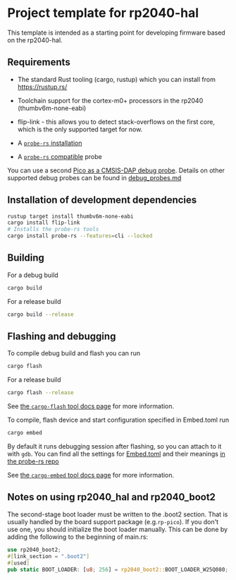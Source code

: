 # Project template for rp2040-hal

This template is intended as a starting point for developing firmware based on the rp2040-hal.


## Requirements

- The standard Rust tooling (cargo, rustup) which you can install from https://rustup.rs/

- Toolchain support for the cortex-m0+ processors in the rp2040 (thumbv6m-none-eabi)

- flip-link - this allows you to detect stack-overflows on the first core, which is the only supported target for now.

- A [`probe-rs` installation](https://probe.rs/docs/getting-started/installation/)

- A [`probe-rs` compatible](https://probe.rs/docs/getting-started/probe-setup/) probe

You can use a second [Pico as a CMSIS-DAP debug probe](debug_probes.md#raspberry-pi-pico). Details on other supported debug probes can be found in [debug_probes.md](debug_probes.md)


## Installation of development dependencies

```sh
rustup target install thumbv6m-none-eabi
cargo install flip-link
# Installs the probe-rs tools
cargo install probe-rs --features=cli --locked
```


## Building
  
For a debug build
```sh
cargo build
```
For a release build
```sh
cargo build --release
```


## Flashing and debugging

To compile debug build and flash you can run 
```sh
cargo flash
```
For a release build
```sh
cargo flash --release
```
See [the `cargo-flash` tool docs page](https://probe.rs/docs/tools/cargo-flash/) for more information.
  
To compile, flash device and start configuration specified in Embed.toml run
```sh
cargo embed
```
By default it runs debugging session after flashing, so you can attach to it with `gdb`. You can find all the settings for [Embed.toml](./Embed.toml) and their meanings [in the probe-rs repo](https://github.com/probe-rs/probe-rs/blob/c0610e98008cbb34d0dc056fcddff0f2d4f50ad5/probe-rs/src/bin/probe-rs/cmd/cargo_embed/config/default.toml)

See [the `cargo-embed` tool docs page](https://probe.rs/docs/tools/cargo-embed/) for more information. 


## Notes on using rp2040_hal and rp2040_boot2

The second-stage boot loader must be written to the .boot2 section. That is usually handled by the board support package (e.g.`rp-pico`). If you don't use one, you should initialize the boot loader manually. This can be done by adding the following to the beginning of main.rs:

```rust
use rp2040_boot2;
#[link_section = ".boot2"]
#[used]
pub static BOOT_LOADER: [u8; 256] = rp2040_boot2::BOOT_LOADER_W25Q080;
```
